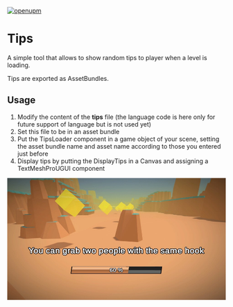 [![openupm](https://img.shields.io/npm/v/com.fredericrp.tips?label=openupm&registry_uri=https://package.openupm.com)](https://openupm.com/packages/com.fredericrp.tips/)

# Tips

A simple tool that allows to show random tips to player when a level is loading.

Tips are exported as AssetBundles.

## Usage

1. Modify the content of the **tips** file (the language code is here only for future support of language but is not used yet)
2. Set this file to be in an asset bundle
3. Put the TipsLoader component in a game object of your scene, setting the asset bundle name and asset name according to those you entered just before
4. Display tips by putting the DisplayTips in a Canvas and assigning a TextMeshProUGUI component

![Tips in loading scene](Documentation~/images/async-loading.jpg)